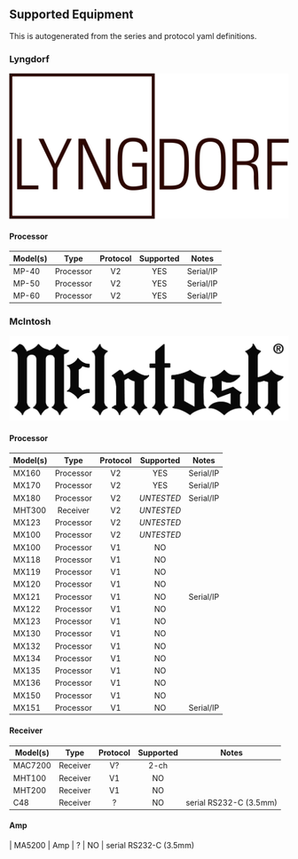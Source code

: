 ## Supported Equipment

This is autogenerated from the series and protocol yaml definitions.

### Lyngdorf

![Lyngdorf](https://raw.githubusercontent.com/rsnodgrass/pymcintosh/main/img/lyngdorf-logo.png)

#### Processor

| Model(s) |   Type    | Protocol | Supported | Notes |
|----------|:---------:| :---------:|:-----:|----|
| MP-40    | Processor | V2 | YES       |  Serial/IP     |
| MP-50    | Processor | V2 | YES       |  Serial/IP     |
| MP-60    | Processor | V2 | YES       |  Serial/IP     |

### McIntosh

![McIntosh](https://raw.githubusercontent.com/rsnodgrass/pymcintosh/main/img/mcintosh-logo.png)

#### Processor

| Model(s) |   Type    | Protocol | Supported | Notes |
|----------|:---------:| :---------:|:-----:|----|
| MX160    | Processor | V2 | YES       |  Serial/IP     |
| MX170    | Processor  | V2 | YES | Serial/IP
| MX180    | Processor  | V2 | *UNTESTED*  | Serial/IP
| MHT300   | Receiver   | V2 | *UNTESTED* |
| MX123    | Processor  | V2 | *UNTESTED* |
| MX100    | Processor  | V2 |*UNTESTED* |
| MX100  | Processor | V1 | NO |
| MX118  | Processor | V1 | NO |
| MX119 | Processor | V1 | NO |
| MX120 | Processor | V1 | NO |
| MX121 | Processor | V1 | NO | Serial/IP
| MX122 | Processor | V1 | NO |
| MX123 | Processor | V1 | NO |
| MX130 | Processor | V1 | NO |
| MX132 | Processor | V1 | NO |
| MX134 | Processor | V1 | NO |
| MX135 | Processor | V1 | NO |
| MX136 | Processor | V1 | NO |
| MX150 | Processor | V1 | NO |
| MX151  | Processor | V1 | NO | Serial/IP

#### Receiver

| Model(s) |   Type    | Protocol | Supported | Notes |
|----------|:---------:| :---------:|:-----:|----|
| MAC7200  | Receiver | V? | 2-ch |
| MHT100 | Receiver | V1 | NO | 
| MHT200 | Receiver | V1 | NO |
| C48 | Receiver | ? | NO | serial RS232-C (3.5mm)

#### Amp

| MA5200 | Amp | ? | NO | serial RS232-C (3.5mm)
